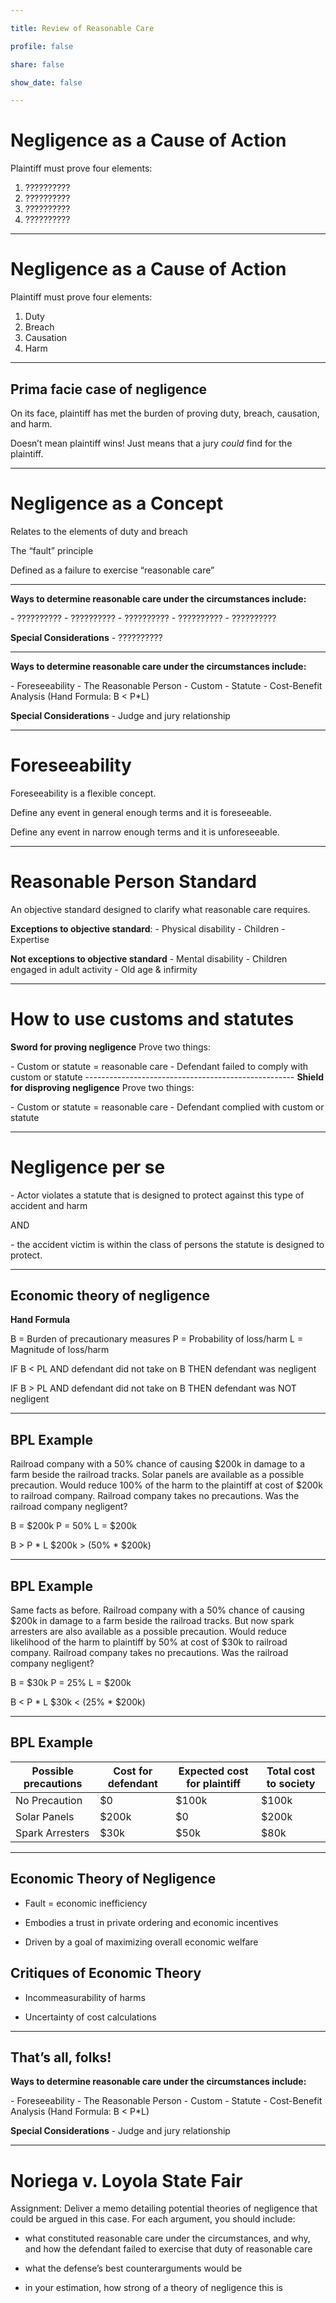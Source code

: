 ```yaml
---

title: Review of Reasonable Care

profile: false

share: false

show_date: false

---
```


# Negligence as a Cause of Action

Plaintiff must prove four elements:

1. ??????????
2. ??????????
3. ??????????
4. ??????????

---

# Negligence as a Cause of Action

Plaintiff must prove four elements:

1. Duty
2. Breach
3. Causation
4. Harm

---

## Prima facie case of negligence

On its face, plaintiff has met the burden of proving duty, breach, causation, and harm.

Doesn’t mean plaintiff wins! Just means that a jury *could* find for the plaintiff.

---

# Negligence as a Concept

Relates to the elements of duty and breach

The “fault” principle

Defined as a failure to exercise “reasonable care”

---

**Ways to determine reasonable care under the circumstances include:**

\- ??????????
\- ??????????
\- ??????????
\- ??????????
\- ??????????

**Special Considerations**
\- ??????????

---

**Ways to determine reasonable care under the circumstances include:**

\- Foreseeability
\- The Reasonable Person
\- Custom
\- Statute
\- Cost-Benefit Analysis (Hand Formula: B < P\*L)

**Special Considerations**
\- Judge and jury relationship

---

# Foreseeability

Foreseeability is a flexible concept.

Define any event in general enough terms and it is foreseeable.

Define any event in narrow enough terms and it is unforeseeable.

---

# Reasonable Person Standard

An objective standard designed to clarify what reasonable care requires.

**Exceptions to objective standard**:
\- Physical disability
\- Children
\- Expertise

**Not exceptions to objective standard**
\- Mental disability
\- Children engaged in adult activity
\- Old age & infirmity

---

# How to use customs and statutes

**Sword for proving negligence**
Prove two things:

\- Custom or statute = reasonable care
\- Defendant failed to comply with custom or statute
\----------------------------------------------------
**Shield for disproving negligence**
Prove two things:

\- Custom or statute = reasonable care
\- Defendant complied with custom or statute

---

# Negligence per se

\- Actor violates a statute that is designed to protect against this type of accident and harm

AND

\- the accident victim is within the class of persons the statute is designed to protect.

---

## Economic theory of negligence

**Hand Formula**

B = Burden of precautionary measures
P = Probability of loss/harm
L = Magnitude of loss/harm

IF B < PL 
AND defendant did not take on B
THEN defendant was negligent

IF B > PL
AND defendant did not take on B
THEN defendant was NOT negligent

---

## BPL Example

Railroad company with a 50% chance of causing $200k in damage to a farm beside the railroad tracks. Solar panels are available as a possible precaution. Would reduce 100% of the harm to the plaintiff at cost of $200k to railroad company. Railroad company takes no precautions. Was the railroad company negligent?

B = $200k
P = 50%
L = $200k

B > P * L
$200k > (50% * $200k)

---

## BPL Example

Same facts as before. Railroad company with a 50% chance of causing $200k in damage to a farm beside the railroad tracks. But now spark arresters are also available as a possible precaution. Would reduce likelihood of the harm to plaintiff by 50% at cost of $30k to railroad company. Railroad company takes no precautions. Was the railroad company negligent?

B = $30k
P = 25%
L = $200k

B < P * L
$30k < (25% * $200k)

---

## BPL Example

| Possible precautions | Cost for defendant | Expected cost for plaintiff | Total cost to society |
| -------------------- | ------------------ | --------------------------- | --------------------- |
| No Precaution        | $0                 | $100k                       | $100k                 |
| Solar Panels         | $200k              | $0                          | $200k                 |
| Spark Arresters      | $30k               | $50k                        | $80k                  |

---

## Economic Theory of Negligence

- Fault = economic inefficiency

- Embodies a trust in private ordering and economic incentives

- Driven by a goal of maximizing overall economic welfare

## Critiques of Economic Theory

- Incommeasurability of harms

- Uncertainty of cost calculations

---

## That’s all, folks!

**Ways to determine reasonable care under the circumstances include:**

\- Foreseeability
\- The Reasonable Person
\- Custom
\- Statute
\- Cost-Benefit Analysis (Hand Formula: B < P\*L)

**Special Considerations**
\- Judge and jury relationship

---

# Noriega v. Loyola State Fair

Assignment: Deliver a memo detailing potential theories of negligence that could be argued in this case. For each argument, you should include:

- what constituted reasonable care under the circumstances, and why, and how the defendant failed to exercise that duty of reasonable care

- what the defense’s best counterarguments would be

- in your estimation, how strong of a theory of negligence this is

